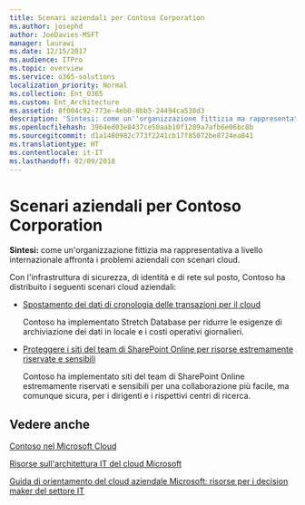 ```yaml
---
title: Scenari aziendali per Contoso Corporation
ms.author: josephd
author: JoeDavies-MSFT
manager: laurawi
ms.date: 12/15/2017
ms.audience: ITPro
ms.topic: overview
ms.service: o365-solutions
localization_priority: Normal
ms.collection: Ent_O365
ms.custom: Ent_Architecture
ms.assetid: 8f004c92-773e-4eb0-8bb5-24494ca538d3
description: 'Sintesi: come un''organizzazione fittizia ma rappresentativa a livello internazionale affronta i problemi aziendali con scenari cloud.'
ms.openlocfilehash: 3964ed03e8437ce50aab10f1209a7afb6e06bc8b
ms.sourcegitcommit: d1a1480982c773f2241cb17f85072be8724ea841
ms.translationtype: HT
ms.contentlocale: it-IT
ms.lasthandoff: 02/09/2018
---
```

# <a name="enterprise-scenarios-for-the-contoso-corporation"></a>Scenari aziendali per Contoso Corporation

 **Sintesi:** come un'organizzazione fittizia ma rappresentativa a livello internazionale affronta i problemi aziendali con scenari cloud.
  
Con l'infrastruttura di sicurezza, di identità e di rete sul posto, Contoso ha distribuito i seguenti scenari cloud aziendali:
  
- [Spostamento dei dati di cronologia delle transazioni per il cloud](moving-historical-transaction-data-to-the-cloud.md)
    
    Contoso ha implementato Stretch Database per ridurre le esigenze di archiviazione dei dati in locale e i costi operativi giornalieri.
    
- [Proteggere i siti del team di SharePoint Online per risorse estremamente riservate e sensibili](secure-sharepoint-online-team-sites-for-sensitive-and-highly-confidential-assets.md)
    
    Contoso ha implementato siti del team di SharePoint Online estremamente riservati e sensibili per una collaborazione più facile, ma comunque sicura, per i dirigenti e i rispettivi centri di ricerca.
    
## <a name="see-also"></a>Vedere anche

[Contoso nel Microsoft Cloud](contoso-in-the-microsoft-cloud.md)
  
[Risorse sull'architettura IT del cloud Microsoft](microsoft-cloud-it-architecture-resources.md)

[Guida di orientamento del cloud aziendale Microsoft: risorse per i decision maker del settore IT](https://sway.com/FJ2xsyWtkJc2taRD)



